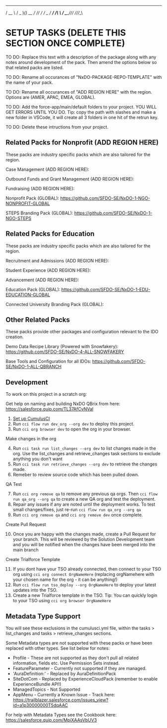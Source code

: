   ____    ___      _     
 / __ \  / _ )____(_)_ __
/ /_/ / / _  / __/ /\ \ /
\___\_\/____/_/ /_//_\_\

# SETUP TASKS (DELETE THIS SECTION ONCE COMPLETE)

TO DO: Replace this text with a description of the package along with any notes around development of the pack. Then amend the options below so that related packs are listed.

TO DO: Rename all occurances of "NxDO-PACKAGE-REPO-TEMPLATE" with the name of your pack.

TO DO: Rename all occurances of "ADD REGION HERE" with the region. Options are (AMER, APAC, EMEA, GLOBAL).

TO DO: Add the force-app/main/default folders to your project. YOU WILL GET ERRORS UNTIL YOU DO. Tip: copy the path with slashes and make a new folder in VSCode, it will create all 3 folders in one hit of the retrun key.

TO DO: Delete these intructions from your project.

## Related Packs for Nonprofit (ADD REGION HERE)
These packs are industry specific packs which are also tailored for the region.

Case Management (ADD REGION HERE): 

Outbound Funds and Grant Management (ADD REGION HERE): 

Fundraising (ADD REGION HERE): 

Nonprofit Pack (GLOBAL): https://github.com/SFDO-SE/NxDO-1-NGO-NONPROFIT-GLOBAL

STEPS Branding Pack (GLOBAL): https://github.com/SFDO-SE/NxDO-1-NGO-STEPS


## Related Packs for Education
These packs are industry specific packs which are also tailored for the region.

Recruitment and Admissions (ADD REGION HERE): 

Student Experience (ADD REGION HERE): 

Advancement (ADD REGION HERE): 

Education Pack (GLOBAL): https://github.com/SFDO-SE/NxDO-1-EDU-EDUCATION-GLOBAL

Connected University Branding Pack (GLOBAL): 


## Other Related Packs
These packs provide other packages and configuration relevant to the IDO creation.

Demo Data Recipe Library (Powered with Snowfakery): https://github.com/SFDO-SE/NxDO-4-ALL-SNOWFAKERY

Base Tools and Configuration for all IDOs: https://github.com/SFDO-SE/NxDO-1-ALL-QBRANCH


## Development

To work on this project in a scratch org:

Get help on naming and building NxDO QBrix from here: https://salesforce.quip.com/TL37AfCvNVaI 

1. [Set up CumulusCI](https://cumulusci.readthedocs.io/en/latest/tutorial.html)
2. Run `cci flow run dev_org --org dev` to deploy this project.
3. Run `cci org browser dev` to open the org in your browser.

Make changes in the org

4. Run `cci task run list_changes --org dev` to list changes made in the org. Use the list_changes and retrieve_changes task sections to exclude anything you don't want
5. Run `cci task run retrieve_changes --org dev` to retrieve the changes made.
6. Remeber to review source code which has been pulled down.

QA Test

7. Run `cci org remove qa` to remove any previous qa orgs. Then `cci flow run qa_org --org qa` to create a new QA org and test the deployment.
8. Repair any issues if any are noted until the deployment works. To test small changes/fixes, just re-run `cci flow run qa_org --org qa`
9. Run `cci org remove qa` and `cci org remove dev` once complete.

Create Pull Request

10. Once you are happy with the changes made, create a Pull Request for your branch. This will be reviewed by the Solution Development team and you will be notified when the changes have been merged into the main branch

Create Trialforce Template

11. If you dont have your TSO already connected, then connect to your TSO org using `cci org connect OrgNameHere` (replacing orgNamehere with your chosen name for the org - it can be anything!) 
12. Run `cci flow run tso_deploy --org OrgNameHere` to deploy your latest updates into the TSO.
13. Create a new Trialforce template in the TSO. Tip: You can quickly login to your TSO using `cci org browser OrgNameHere`


## Metadata Type Support

You will see these exclusions in the cumulusci.yml file, within the tasks > list_changes and tasks > retrieve_changes sections.

Some Metadata types are not supported with these packs or have been replaced with other types. See list below for notes:

- Profile - These are not supported as they don't pull all related information, fields etc. Use Permission Sets instead.
- FeatureParameter - Currently not supported if they are managed.
- 'AuraDefinition:' - Replaced by AuraDefinitionPack
- SiteDotCom - Replaced by ExperienceCloudPack (remember to enable ExperienceBundle API!)
- ManagedTopics - Not Supported
- AppMenu - Currently a Known Issue - Track here: https://trailblazer.salesforce.com/issues_view?id=a1p30000000T5dqAAC

For help with Metadata Types see the Cookbook here: https://salesforce.quip.com/MpiXAAsVbUV3 

